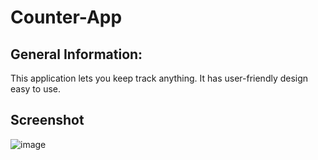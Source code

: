 # Counter-App

## General Information: 
This application lets you keep track anything. 
It has user-friendly design easy to use. 

## Screenshot
![image](https://user-images.githubusercontent.com/107861152/191998522-c9a31466-8589-4963-aaed-cb5c3361b7a9.png)

